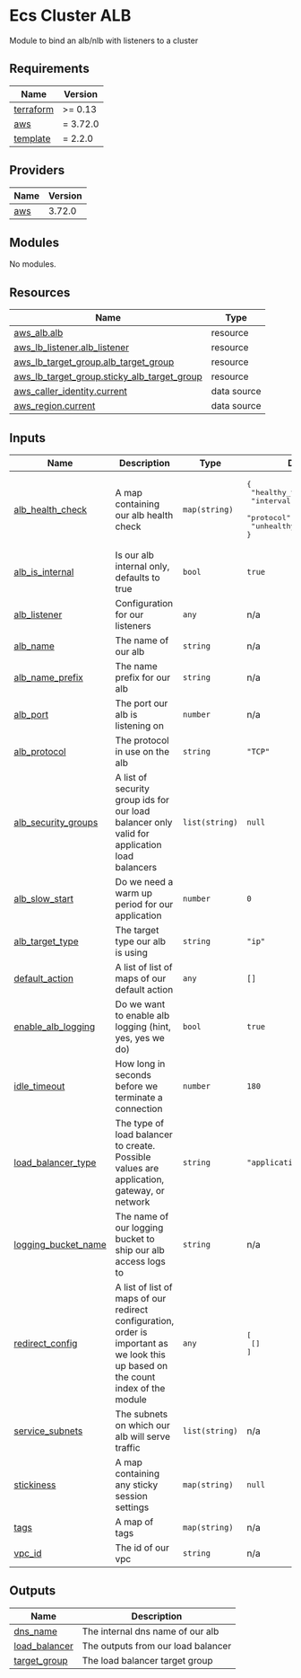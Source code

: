 # Ecs Cluster ALB

Module to bind an alb/nlb with listeners to a cluster

<!-- BEGIN_TF_DOCS -->
## Requirements

| Name | Version |
|------|---------|
| <a name="requirement_terraform"></a> [terraform](#requirement\_terraform) | >= 0.13 |
| <a name="requirement_aws"></a> [aws](#requirement\_aws) | = 3.72.0 |
| <a name="requirement_template"></a> [template](#requirement\_template) | = 2.2.0 |

## Providers

| Name | Version |
|------|---------|
| <a name="provider_aws"></a> [aws](#provider\_aws) | 3.72.0 |

## Modules

No modules.

## Resources

| Name | Type |
|------|------|
| [aws_alb.alb](https://registry.terraform.io/providers/hashicorp/aws/3.72.0/docs/resources/alb) | resource |
| [aws_lb_listener.alb_listener](https://registry.terraform.io/providers/hashicorp/aws/3.72.0/docs/resources/lb_listener) | resource |
| [aws_lb_target_group.alb_target_group](https://registry.terraform.io/providers/hashicorp/aws/3.72.0/docs/resources/lb_target_group) | resource |
| [aws_lb_target_group.sticky_alb_target_group](https://registry.terraform.io/providers/hashicorp/aws/3.72.0/docs/resources/lb_target_group) | resource |
| [aws_caller_identity.current](https://registry.terraform.io/providers/hashicorp/aws/3.72.0/docs/data-sources/caller_identity) | data source |
| [aws_region.current](https://registry.terraform.io/providers/hashicorp/aws/3.72.0/docs/data-sources/region) | data source |

## Inputs

| Name | Description | Type | Default | Required |
|------|-------------|------|---------|:--------:|
| <a name="input_alb_health_check"></a> [alb\_health\_check](#input\_alb\_health\_check) | A map containing our alb health check | `map(string)` | <pre>{<br>  "healthy_threshold": 10,<br>  "interval": 30,<br>  "protocol": "TCP",<br>  "unhealthy_threshold": 10<br>}</pre> | no |
| <a name="input_alb_is_internal"></a> [alb\_is\_internal](#input\_alb\_is\_internal) | Is our alb internal only, defaults to true | `bool` | `true` | no |
| <a name="input_alb_listener"></a> [alb\_listener](#input\_alb\_listener) | Configuration for our listeners | `any` | n/a | yes |
| <a name="input_alb_name"></a> [alb\_name](#input\_alb\_name) | The name of our alb | `string` | n/a | yes |
| <a name="input_alb_name_prefix"></a> [alb\_name\_prefix](#input\_alb\_name\_prefix) | The name prefix for our alb | `string` | n/a | yes |
| <a name="input_alb_port"></a> [alb\_port](#input\_alb\_port) | The port our alb is listening on | `number` | n/a | yes |
| <a name="input_alb_protocol"></a> [alb\_protocol](#input\_alb\_protocol) | The protocol in use on the alb | `string` | `"TCP"` | no |
| <a name="input_alb_security_groups"></a> [alb\_security\_groups](#input\_alb\_security\_groups) | A list of security group ids for our load balancer only valid for application load balancers | `list(string)` | `null` | no |
| <a name="input_alb_slow_start"></a> [alb\_slow\_start](#input\_alb\_slow\_start) | Do we need a warm up period for our application | `number` | `0` | no |
| <a name="input_alb_target_type"></a> [alb\_target\_type](#input\_alb\_target\_type) | The target type our alb is using | `string` | `"ip"` | no |
| <a name="input_default_action"></a> [default\_action](#input\_default\_action) | A list of list of maps of our default action | `any` | `[]` | no |
| <a name="input_enable_alb_logging"></a> [enable\_alb\_logging](#input\_enable\_alb\_logging) | Do we want to enable alb logging (hint, yes, yes we do) | `bool` | `true` | no |
| <a name="input_idle_timeout"></a> [idle\_timeout](#input\_idle\_timeout) | How long in seconds before we terminate a connection | `number` | `180` | no |
| <a name="input_load_balancer_type"></a> [load\_balancer\_type](#input\_load\_balancer\_type) | The type of load balancer to create. Possible values are application, gateway, or network | `string` | `"application"` | no |
| <a name="input_logging_bucket_name"></a> [logging\_bucket\_name](#input\_logging\_bucket\_name) | The name of our logging bucket to ship our alb access logs to | `string` | n/a | yes |
| <a name="input_redirect_config"></a> [redirect\_config](#input\_redirect\_config) | A list of list of maps of our redirect configuration, order is important as we look this up based on the count index of the module | `any` | <pre>[<br>  []<br>]</pre> | no |
| <a name="input_service_subnets"></a> [service\_subnets](#input\_service\_subnets) | The subnets on which our alb will serve traffic | `list(string)` | n/a | yes |
| <a name="input_stickiness"></a> [stickiness](#input\_stickiness) | A map containing any sticky session settings | `map(string)` | `null` | no |
| <a name="input_tags"></a> [tags](#input\_tags) | A map of tags | `map(string)` | n/a | yes |
| <a name="input_vpc_id"></a> [vpc\_id](#input\_vpc\_id) | The id of our vpc | `string` | n/a | yes |

## Outputs

| Name | Description |
|------|-------------|
| <a name="output_dns_name"></a> [dns\_name](#output\_dns\_name) | The internal dns name of our alb |
| <a name="output_load_balancer"></a> [load\_balancer](#output\_load\_balancer) | The outputs from our load balancer |
| <a name="output_target_group"></a> [target\_group](#output\_target\_group) | The load balancer target group |
<!-- END_TF_DOCS -->
